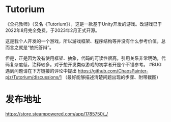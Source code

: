 # Tutorium
《全托教师》（又名《Tutorium》），这是一款基于Unity开发的游戏。改游戏已于2022年8月完全免费，于2023年2月正式开源。

这是我个人开发的一个游戏，所以游戏框架、程序结构等并没有什么参考价值，总而言之就是“依托答辩”。

但是，正是因为没有使用框架、抽象，代码的可读性很高，引用关系非常明确，代码复杂度低，注释较多。对于想开发类似游戏的初学者开是个不错参考。
#BUG
遇到问题请在下方链接的评论中提出
https://github.com/ChaosPainter-pjz/Tutorium/discussions/1
（最好能够描述清楚问题出现的步骤、附带截图）

# 发布地址
https://store.steampowered.com/app/1785750/_/
